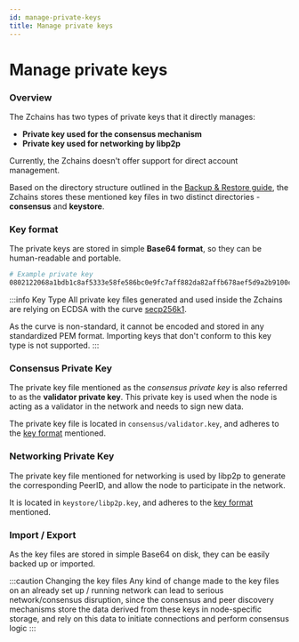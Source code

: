 ```yaml
---
id: manage-private-keys
title: Manage private keys
---
```


# Manage private keys

### Overview

The Zchains has two types of private keys that it directly manages:

* **Private key used for the consensus mechanism**
* **Private key used for networking by libp2p**

Currently, the Zchains doesn't offer support for direct account management.

Based on the directory structure outlined in the [Backup & Restore guide](../working-with-node/backup-restore.md), the Zchains stores these mentioned key files in two distinct directories - **consensus** and **keystore**.

### Key format

The private keys are stored in simple **Base64 format**, so they can be human-readable and portable.

```bash
# Example private key
0802122068a1bdb1c8af5333e58fe586bc0e9fc7aff882da82affb678aef5d9a2b9100c0
```

:::info Key Type All private key files generated and used inside the Zchains are relying on ECDSA with the curve [secp256k1](https://en.bitcoin.it/wiki/Secp256k1).

As the curve is non-standard, it cannot be encoded and stored in any standardized PEM format. Importing keys that don't conform to this key type is not supported. :::

### Consensus Private Key

The private key file mentioned as the _consensus private key_ is also referred to as the **validator private key**. This private key is used when the node is acting as a validator in the network and needs to sign new data.

The private key file is located in `consensus/validator.key`, and adheres to the [key format](../docs/configuration/manage-private-keys/#key-format) mentioned.

### Networking Private Key

The private key file mentioned for networking is used by libp2p to generate the corresponding PeerID, and allow the node to participate in the network.

It is located in `keystore/libp2p.key`, and adheres to the [key format](../docs/configuration/manage-private-keys/#key-format) mentioned.

### Import / Export

As the key files are stored in simple Base64 on disk, they can be easily backed up or imported.

:::caution Changing the key files Any kind of change made to the key files on an already set up / running network can lead to serious network/consensus disruption, since the consensus and peer discovery mechanisms store the data derived from these keys in node-specific storage, and rely on this data to initiate connections and perform consensus logic :::
